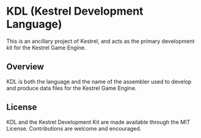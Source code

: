 # KDL (Kestrel Development Language)
This is an ancillary project of Kestrel, and acts as the primary development kit
for the Kestrel Game Engine.

## Overview
KDL is both the language and the name of the assembler used to develop and 
produce data files for the Kestrel Game Engine.

## License
KDL and the Kestrel Development Kit are made available through the MIT License.
Contributions are welcome and encouraged.